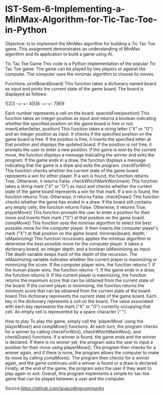 # IST-Sem-6-Implementing-a-MinMax-Algorithm-for-Tic-Tac-Toe-in-Python
Objective:
 Is to implement the MinMax algorithm for building a Tic Tac Toe game. This assignment demonstrates an understanding of MinMax algorithm and its application to build a game using AI.

Tic Tac Toe Game
This code is a Python implementation of the popular Tic Tac Toe game. The game can be played by two players or against the computer. The computer uses the minimax algorithm to choose its moves.

Functions:
printBoard(board)
This function takes a dictionary named board as input and prints the current state of the game board. The board is displayed as follows:

1|2|3
-+-+-
4|5|6
-+-+-
7|8|9

Each number represents a cell on the board.
spaceIsFree(position)
This function takes an integer position as input and returns a boolean indicating whether the specified position on the game board is free or not.
insertLetter(letter, position)
This function takes a string letter ("X" or "O") and an integer position as input. It checks if the specified position on the game board is free. If the position is free, it inserts the specified letter at that position and displays the updated board. If the position is not free, it prompts the user to enter a new position. If the game is won by the current move, the function displays a message indicating the winner and exits the program. If the game ends in a draw, the function displays a message indicating that the game is a draw and exits the program.
checkForWin()
This function checks whether the current state of the game board represents a win for either player. If a win is found, the function returns True. Otherwise, it returns False.
checkWhichMarkWon(mark)
This function takes a string mark ("X" or "O") as input and checks whether the current state of the game board represents a win for that mark. If a win is found, the function returns True. Otherwise, it returns False.
checkDraw()
This function checks whether the game has ended in a draw. If the board still contains any empty cells, the function returns False. Otherwise, it returns True.
playerMove()
This function prompts the user to enter a position for their move and inserts their mark ("O") at that position on the game board.
compMove()
This function uses the minimax algorithm to select the best possible move for the computer player. It then inserts the computer player's mark ("X") at that position on the game board.
minimax(board, depth, isMaximizing)
This function recursively applies the minimax algorithm to determine the best possible move for the computer player. It takes a dictionary board, an integer depth, and a boolean isMaximizing as input. The depth variable keeps track of the depth of the recursion. The isMaximizing variable indicates whether the current player is maximizing or minimizing the score. If the computer player wins, the function returns 1. If the human player wins, the function returns -1. If the game ends in a draw, the function returns 0. If the current player is maximizing, the function returns the maximum score that can be obtained from the current state of the board. If the current player is minimizing, the function returns the minimum score that can be obtained from the current state of the board.
board
This dictionary represents the current state of the game board. Each key in the dictionary represents a cell on the board. The value associated with each key represents the mark ("X" or "O") currently occupying that cell. An empty cell is represented by a space character (" ").

How to play
To play the game, simply call the ‘playerMove’ using the playerMove() and compMove() functions.
At each turn, the program checks for a winner by calling checkForWin(), checkWhichMarkWon(), and checkDraw() functions. If a winner is found, the game ends and the winner is declared.
If there is no winner yet, the program asks the user to input a position for their move using playerMove(). The program then checks for a winner again, and if there is none, the program allows the computer to make its move by calling compMove(). The program then checks for a winner again, and the game continues until a winner is found or a draw is declared.
Finally, at the end of the game, the program asks the user if they want to play again or exit.
Overall, this program implements a simple tic-tac-toe game that can be played between a user and the computer.

Source:https://github.com/javacodingcommunity
